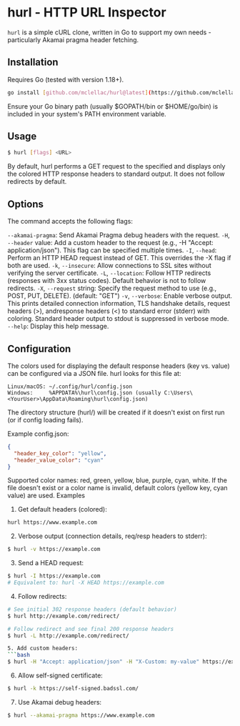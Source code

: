 # hurl - HTTP URL Inspector

`hurl` is a simple cURL clone, written in Go to support my own needs - particularly Akamai pragma header fetching.

## Installation

Requires Go (tested with version 1.18+).

```bash
go install [github.com/mclellac/hurl@latest](https://github.com/mclellac/hurl@latest)
```
Ensure your Go binary path (usually $GOPATH/bin or $HOME/go/bin) is included in your system's PATH environment variable.

## Usage

```bash
$ hurl [flags] <URL>
```

By default, hurl performs a GET request to the specified <URL> and displays only the colored HTTP response headers to standard output. It does not follow redirects by default.

## Options

The command accepts the following flags:

`--akamai-pragma`: Send Akamai Pragma debug headers with the request.
`-H`, `--header` value: Add a custom header to the request (e.g., -H "Accept: application/json"). This flag can be specified multiple times.
`-I`, `--head`: Perform an HTTP HEAD request instead of GET. This overrides the -X flag if both are used.
`-k`, `--insecure`: Allow connections to SSL sites without verifying the server certificate.
`-L`, `--location`: Follow HTTP redirects (responses with 3xx status codes). Default behavior is not to follow redirects.
`-X`, `--request` string: Specify the request method to use (e.g., POST, PUT, DELETE). (default: "GET")
`-v`, `--verbose`: Enable verbose output. This prints detailed connection information, TLS handshake details, request headers (>), andresponse headers (<) to standard error (stderr) with coloring. Standard header output to stdout is suppressed in verbose mode.
`--help`: Display this help message.

## Configuration

The colors used for displaying the default response headers (key vs. value) can be configured via a JSON file. hurl looks for this file at:

    Linux/macOS: ~/.config/hurl/config.json
    Windows:     %APPDATA%\hurl\config.json (usually C:\Users\<YourUser>\AppData\Roaming\hurl\config.json)

The directory structure (hurl/) will be created if it doesn't exist on first run (or if config loading fails).

Example config.json:
```json
{
  "header_key_color": "yellow",
  "header_value_color": "cyan"
}
```

Supported color names: red, green, yellow, blue, purple, cyan, white. If the file doesn't exist or a color name is invalid, default colors (yellow key, cyan value) are used.
Examples

1. Get default headers (colored):
```bash
hurl https://www.example.com
```

2. Verbose output (connection details, req/resp headers to stderr):

```bash
$ hurl -v https://example.com
```

3. Send a HEAD request:
```bash
$ hurl -I https://example.com
# Equivalent to: hurl -X HEAD https://example.com
```

4. Follow redirects:

```bash
# See initial 302 response headers (default behavior)
$ hurl http://example.com/redirect/

# Follow redirect and see final 200 response headers
$ hurl -L http://example.com/redirect/

5. Add custom headers:
```bash
$ hurl -H "Accept: application/json" -H "X-Custom: my-value" https://example.com
```

6. Allow self-signed certificate:
```bash
$ hurl -k https://self-signed.badssl.com/
```

7. Use Akamai debug headers:
```bash
$ hurl --akamai-pragma https://www.example.com
```
